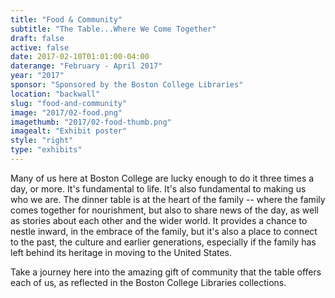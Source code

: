 ```yaml
---
title: "Food & Community"
subtitle: "The Table...Where We Come Together"
draft: false
active: false
date: 2017-02-10T01:01:00-04:00
daterange: "February - April 2017"
year: "2017"
sponsor: "Sponsored by the Boston College Libraries"
location: "backwall"
slug: "food-and-community"
image: "2017/02-food.png"
imagethumb: "2017/02-food-thumb.png"
imagealt: "Exhibit poster"
style: "right"
type: "exhibits"
---
```


Many of us here at Boston College are lucky enough to do it three times a day, or more.  It's fundamental to life.  It's also fundamental to making us who we are.  The dinner table is at the heart of the family -- where the family comes together for nourishment, but also to share news of the day, as well as stories about each other and the wider world.  It provides a chance to nestle inward, in the embrace of the family, but it's also a place to connect to the past, the culture and earlier generations, especially if the family has left behind its heritage in moving to the United States.  

Take a journey here into the amazing gift of community that the table offers each of us, as reflected in the Boston College Libraries collections.
